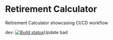 # Retirement Calculator
Retirement Calculator showcasing CI/CD workflow

dev: [![Build status](https://build.appcenter.ms/v0.1/apps/64f93e60-54bc-4947-9188-11165526ac0d/branches/dev/badge)](https://appcenter.ms)Update bad
